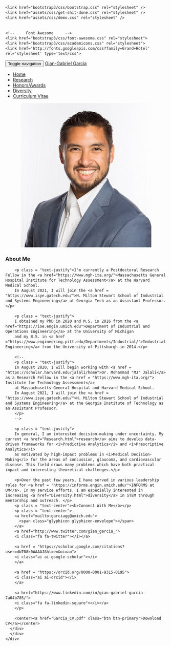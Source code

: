 <!doctype html>
<html lang="en">
<head>
	<meta charset="utf-8" />
	<meta http-equiv="X-UA-Compatible" content="IE=edge,chrome=1" />
    <title>Gian-Gabriel Garcia</title>
    
    <link href="bootstrap3/css/bootstrap.css" rel="stylesheet" />
	<link href="assets/css/get-shit-done.css" rel="stylesheet" />  
    <link href="assets/css/demo.css" rel="stylesheet" /> 
	
    
    <!--     Font Awesome     -->
    <link href="bootstrap3/css/font-awesome.css" rel="stylesheet">
	<link href="bootstrap3/css/academicons.css" rel="stylesheet">
    <link href='http://fonts.googleapis.com/css?family=Grand+Hotel' rel='stylesheet' type='text/css'>
</head>

<body>
<!-- Navigation Bar -->
	  <nav class="navbar navbar-default">
        <div class="container">
          <div class="navbar-header">
            <button type="button" class="navbar-toggle collapsed" data-toggle="collapse" data-target=".navbar-collapse">
              <span class="sr-only">Toggle navigation</span>
              <span class="icon-bar"></span>
              <span class="icon-bar"></span>
              <span class="icon-bar"></span>
            </button>
            <a class="navbar-brand" href="index.html">Gian-Gabriel Garcia</a>
          </div>
          <div class="navbar-collapse collapse">
            <ul class="nav navbar-nav">
              <li class="active"><a href="index.html">Home</a></li>
              <!-- <li><a href="Education.html">Education</a></li> -->
              <li><a href="Research.html">Research</a></li>
			  <!-- <li><a href="Teaching.html">Teaching</a></li> -->
			  <li><a href="HonorsAwards.html">Honors/Awards</a></li>
			  <li><a href="Diversity.html">Diversity</a></li>
			  <li><a href="CV.html">Curriculum Vitae</a></li>
			  </ul>
          </div><!--/.nav-collapse -->   
<!-- Jumbotron-->
<!--    <div class="jumbotron" style="background-image: url(images/study3.jpg); background-size: cover;">
      <h1 style="color:white !important" class="text-center">GIAN-GABRIEL</h1>
	  <h1 style="color:white !important" class="text-center">GARCIA</h1>
    </div> -->
<!-- Main Body -->
  <div class="container">
    <div class="row">
      <div class="col-md-4">
		<div class = "row">
		<center>
			<img class="img-responsive" src="images/headshot_scaled.jpg"></img></div></center>
		<div class = "row">
		</div>
      </div>
	  <div class = "col-md-0"> </div>
      <div class="col-md-7">
        <h3 class="text-center">About Me</h3>
				
        <p class = "text-justify">I'm currently a Postdoctoral Research Fellow in the <a href="https://www.mgh-ita.org/">Massachusetts General Hospital Institute for Technology Assessment</a> at the Harvard Medical School. 
		In August 2021, I will join the <a href = "https://www.isye.gatech.edu/">H. Milton Stewart School of Industrial and Systems Engineering</a> at Georgia Tech as an Assistant Professor.</p>
		
		<p class = "text-justify">
		I obtained my PhD in 2020 and M.S. in 2016 from the <a href="https://ioe.engin.umich.edu">Department of Industrial and Operations Engineering</a> at the University of Michigan
		and my B.S. in <a href ="https://www.engineering.pitt.edu/Departments/Industrial/">Industrial Engineering</a> from the University of Pittsburgh in 2014.</p>
		
		<!--
		<p class = "text-justify">
		In August 2020, I will begin working with <a href = "https://scholar.harvard.edu/jalali/home">Dr. Mohammad "MJ" Jalali</a> as a Research Fellow in the <a href = "https://www.mgh-ita.org/"> Institute for Technology Assessment</a> 
		at Massachusetts General Hospital and Harvard Medical School.
		In August 2021, I will join the <a href = "https://www.isye.gatech.edu/">H. Milton Stewart School of Industrial and Systems Engineering</a> at the Georgia Institute of Technology as an Assistant Professor.
		</p>
		-->
		
		<p class = "text-justify">
		In general, I am interested decision-making under uncertainty. My current <a href="Research.html">research</a> aims to develop data-driven frameworks for <i>Predictive Analytics</i> and <i>Prescriptive Analytics</i>
		as motivated by high-impact problems in <i>Medical Decision-Making</i> for the areas of concussion, glaucoma, and cardiovascular disease. This field draws many problems which have both practical impact and interesting theoretical challenges.</p>

		<p>Over the past few years, I have served in various leadership roles for <a href = "https://informs.engin.umich.edu/">INFORMS at UM</a>. In my service efforts, I am especially interested in increasing <a href="Diversity.html">diversity</a> in STEM through mentorship and outreach. </p>
		<p class = "text-center"><b>Connect With Me</b></p>
		<p class = "text-center">
		<a href="mailto:garciagg@umich.edu">
          <span class="glyphicon glyphicon-envelope"></span>
        </a>   
		<a href="http://www.twitter.com/gian_garcia_">
		<i class="fa fa-twitter"></i></a>
		
		<a href = "https://scholar.google.com/citations?user=dbT08k0AAAAJ&hl=en&oi=ao"> 
		<i class="ai ai-google-scholar"></i>
		</a>
		
		<a href = "https://orcid.org/0000-0001-9315-0195"> 
		<i class="ai ai-orcid"></i>
		</a>
		
		<a href="https://www.linkedin.com/in/gian-gabriel-garcia-7a04b785/">
		<i class="fa fa-linkedin-square"></i></a>
		</p> 
		
        <center><a href="Garcia_CV.pdf" class="btn btn-primary">Download CV</a></center>
      </div>
      </div>
    </div>
	
</body>

</html>

  